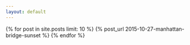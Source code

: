 ```yaml
---
layout: default
---
```


{% for post in site.posts limit: 10 %}
  {% post_url 2015-10-27-manhattan-bridge-sunset %}
{% endfor %}
